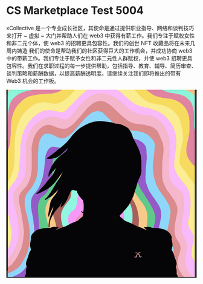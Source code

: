# CS Marketplace Test 5004

xCollective 是一个专业成长社区，其使命是通过提供职业指导、网络和谈判技巧来打开 ~ 虚拟 ~ 大门并帮助人们在 web3 中获得有薪工作。我们专注于赋权女性和非二元个体，使 web3 的招聘更具包容性。我们的创世 NFT 收藏品将在未来几周内铸造
我们的使命是帮助我们的社区获得巨大的工作机会，并成功协商 web3 中的带薪工作。我们专注于赋予女性和非二元性人群赋权，并使 web3 招聘更具包容性。我们在求职过程的每一步提供帮助，包括指导、教育、辅导、简历审查、谈判策略和薪酬数据，以提高薪酬透明度。请继续关注我们即将推出的带有 Web3 机会的工作板。

![NFT](CS.png)
